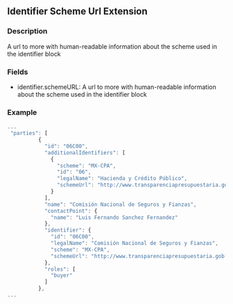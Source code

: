 ## Identifier Scheme Url Extension

### Description
A url to more with human-readable information about the scheme used in the identifier block

### Fields
- identifier.schemeURL: A url to more with human-readable information about the scheme used in the identifier block

### Example
```javascript
...
 "parties": [
          {
            "id": "06C00",
            "additionalIdentifiers": [
              {
                "scheme": "MX-CPA",
                "id": "06",
                "legalName": "Hacienda y Crédito Público",
                "schemeUrl": "http://www.transparenciapresupuestaria.gob.mx/work/models/PTP/DatosAbiertos/Metadatos/catalogos_presupuestarios.xlsx"
              }
            ],
            "name": "Comisión Nacional de Seguros y Fianzas",
            "contactPoint": {
              "name": "Luis Fernando Sanchez Fernandez"
            },
            "identifier": {
              "id": "06C00",
              "legalName": "Comisión Nacional de Seguros y Fianzas",
              "scheme": "MX-CPA",
              "schemeUrl": "http://www.transparenciapresupuestaria.gob.mx/work/models/PTP/DatosAbiertos/Metadatos/catalogos_presupuestarios.xlsx"
            },
            "roles": [
              "buyer"
            ]
          },
...
```